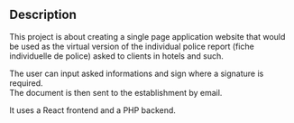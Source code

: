 ## Description

This project is about creating a single page application website that would be used as the virtual version of the individual police report (fiche individuelle de police) asked to clients in hotels and such.<br />

The user can input asked informations and sign where a signature is required.<br />
The document is then sent to the establishment by email.<br />

It uses a React frontend and a PHP backend.
